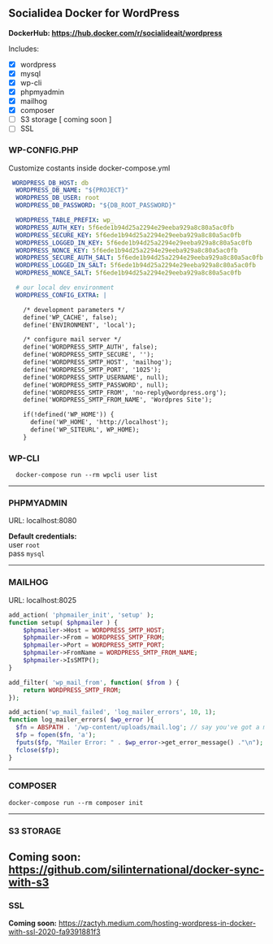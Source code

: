 ## Socialidea Docker for WordPress
**DockerHub: https://hub.docker.com/r/socialideait/wordpress**

Includes:
- [x] wordpress
- [x] mysql
- [x] wp-cli
- [x] phpmyadmin
- [x] mailhog
- [x] composer
- [ ] S3 storage [ coming soon ]
- [ ] SSL
 
### WP-CONFIG.PHP

Customize costants inside docker-compose.yml

```yml
 WORDPRESS_DB_HOST: db
  WORDPRESS_DB_NAME: "${PROJECT}"
  WORDPRESS_DB_USER: root
  WORDPRESS_DB_PASSWORD: "${DB_ROOT_PASSWORD}"

  WORDPRESS_TABLE_PREFIX: wp_
  WORDPRESS_AUTH_KEY: 5f6ede1b94d25a2294e29eeba929a8c80a5ac0fb
  WORDPRESS_SECURE_KEY: 5f6ede1b94d25a2294e29eeba929a8c80a5ac0fb
  WORDPRESS_LOGGED_IN_KEY: 5f6ede1b94d25a2294e29eeba929a8c80a5ac0fb
  WORDPRESS_NONCE_KEY: 5f6ede1b94d25a2294e29eeba929a8c80a5ac0fb
  WORDPRESS_SECURE_AUTH_SALT: 5f6ede1b94d25a2294e29eeba929a8c80a5ac0fb
  WORDPRESS_LOGGED_IN_SALT: 5f6ede1b94d25a2294e29eeba929a8c80a5ac0fb
  WORDPRESS_NONCE_SALT: 5f6ede1b94d25a2294e29eeba929a8c80a5ac0fb

  # our local dev environment
  WORDPRESS_CONFIG_EXTRA: |

    /* development parameters */
    define('WP_CACHE', false);
    define('ENVIRONMENT', 'local');

    /* configure mail server */
    define('WORDPRESS_SMTP_AUTH', false);
    define('WORDPRESS_SMTP_SECURE', '');
    define('WORDPRESS_SMTP_HOST', 'mailhog');
    define('WORDPRESS_SMTP_PORT', '1025');
    define('WORDPRESS_SMTP_USERNAME', null);
    define('WORDPRESS_SMTP_PASSWORD', null);
    define('WORDPRESS_SMTP_FROM', 'no-reply@wordpress.org');
    define('WORDPRESS_SMTP_FROM_NAME', 'Wordpres Site');

    if(!defined('WP_HOME')) {
      define('WP_HOME', 'http://localhost');
      define('WP_SITEURL', WP_HOME);
    }
```

### WP-CLI

```shell
  docker-compose run --rm wpcli user list
```
---
### PHPMYADMIN

URL: localhost:8080

**Default credentials:**\
user `root`\
pass `mysql`

---
### MAILHOG
URL: localhost:8025
```php
add_action( 'phpmailer_init', 'setup' );
function setup( $phpmailer ) {
	$phpmailer->Host = WORDPRESS_SMTP_HOST;
	$phpmailer->From = WORDPRESS_SMTP_FROM;
	$phpmailer->Port = WORDPRESS_SMTP_PORT;
	$phpmailer->FromName = WORDPRESS_SMTP_FROM_NAME;
	$phpmailer->IsSMTP();
}

add_filter( 'wp_mail_from', function( $from ) {
  	return WORDPRESS_SMTP_FROM;
});

add_action('wp_mail_failed', 'log_mailer_errors', 10, 1);
function log_mailer_errors( $wp_error ){
  $fn = ABSPATH . '/wp-content/uploads/mail.log'; // say you've got a mail.log file in your server root
  $fp = fopen($fn, 'a');
  fputs($fp, "Mailer Error: " . $wp_error->get_error_message() ."\n");
  fclose($fp);
}
```
---
### COMPOSER

```shell
docker-compose run --rm composer init
```

---

### S3 STORAGE 

**Coming soon:** https://github.com/silinternational/docker-sync-with-s3
---
### SSL

**Coming soon:** https://zactyh.medium.com/hosting-wordpress-in-docker-with-ssl-2020-fa9391881f3
